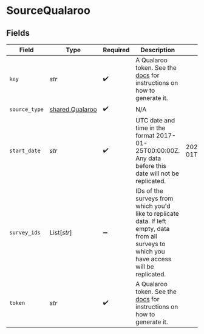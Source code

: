 # SourceQualaroo


## Fields

| Field                                                                                                                                                             | Type                                                                                                                                                              | Required                                                                                                                                                          | Description                                                                                                                                                       | Example                                                                                                                                                           |
| ----------------------------------------------------------------------------------------------------------------------------------------------------------------- | ----------------------------------------------------------------------------------------------------------------------------------------------------------------- | ----------------------------------------------------------------------------------------------------------------------------------------------------------------- | ----------------------------------------------------------------------------------------------------------------------------------------------------------------- | ----------------------------------------------------------------------------------------------------------------------------------------------------------------- |
| `key`                                                                                                                                                             | *str*                                                                                                                                                             | :heavy_check_mark:                                                                                                                                                | A Qualaroo token. See the <a href="https://help.qualaroo.com/hc/en-us/articles/201969438-The-REST-Reporting-API">docs</a> for instructions on how to generate it. |                                                                                                                                                                   |
| `source_type`                                                                                                                                                     | [shared.Qualaroo](../../models/shared/qualaroo.md)                                                                                                                | :heavy_check_mark:                                                                                                                                                | N/A                                                                                                                                                               |                                                                                                                                                                   |
| `start_date`                                                                                                                                                      | *str*                                                                                                                                                             | :heavy_check_mark:                                                                                                                                                | UTC date and time in the format 2017-01-25T00:00:00Z. Any data before this date will not be replicated.                                                           | 2021-03-01T00:00:00.000Z                                                                                                                                          |
| `survey_ids`                                                                                                                                                      | List[*str*]                                                                                                                                                       | :heavy_minus_sign:                                                                                                                                                | IDs of the surveys from which you'd like to replicate data. If left empty, data from all surveys to which you have access will be replicated.                     |                                                                                                                                                                   |
| `token`                                                                                                                                                           | *str*                                                                                                                                                             | :heavy_check_mark:                                                                                                                                                | A Qualaroo token. See the <a href="https://help.qualaroo.com/hc/en-us/articles/201969438-The-REST-Reporting-API">docs</a> for instructions on how to generate it. |                                                                                                                                                                   |